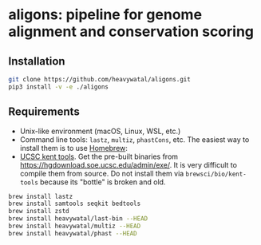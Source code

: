 # aligons: pipeline for genome alignment and conservation scoring


## Installation

```sh
git clone https://github.com/heavywatal/aligons.git
pip3 install -v -e ./aligons
```


## Requirements

- Unix-like environment (macOS, Linux, WSL, etc.)
- Command line tools: `lastz`, `multiz`, `phastCons`, etc.
  The easiest way to install them is to use [Homebrew](https://brew.sh/):
- [UCSC kent tools](https://github.com/ucscGenomeBrowser/kent).
  Get the pre-built binaries from <https://hgdownload.soe.ucsc.edu/admin/exe/>.
  It is very difficult to compile them from source.
  Do not install them via `brewsci/bio/kent-tools` because its "bottle" is broken and old.

```sh
brew install lastz
brew install samtools seqkit bedtools
brew install zstd
brew install heavywatal/last-bin --HEAD
brew install heavywatal/multiz --HEAD
brew install heavywatal/phast --HEAD
```
